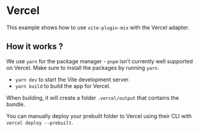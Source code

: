 # Vercel

This example shows how to use `vite-plugin-mix` with the Vercel adapter.

## How it works ?

We use `yarn` for the package manager - `pnpm` isn't currently well supported on Vercel. Make sure to install the packages by running `yarn`.

- `yarn dev` to start the Vite development server.
- `yarn build` to build the app for Vercel.

When building, it will create a folder `.vercel/output` that contains the bundle.

You can manually deploy your prebuilt folder to Vercel using their CLI with `vercel deploy --prebuilt`.
